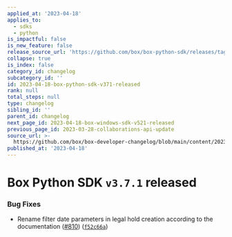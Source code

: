 ```yaml
---
applied_at: '2023-04-18'
applies_to:
  - sdks
  - python
is_impactful: false
is_new_feature: false
release_source_url: 'https://github.com/box/box-python-sdk/releases/tag/v3.7.1'
collapse: true
is_index: false
category_id: changelog
subcategory_id: ''
id: 2023-04-18-box-python-sdk-v371-released
rank: null
total_steps: null
type: changelog
sibling_id: ''
parent_id: changelog
next_page_id: 2023-04-18-box-windows-sdk-v521-released
previous_page_id: 2023-03-28-collaborations-api-update
source_url: >-
  https://github.com/box/box-developer-changelog/blob/main/content/2023/04-18-box-python-sdk-v371-released.md
published_at: '2023-04-18'
---
```

# Box Python SDK `v3.7.1` released

### Bug Fixes

* Rename filter date parameters in legal hold creation according to the documentation ([#810][1]) ([`f52c66a`][2])

[1]: https://github.com/box/box-python-sdk/issues/810

[2]: https://github.com/box/box-python-sdk/commit/f52c66a8a8399a776493537f692460ace2995e40